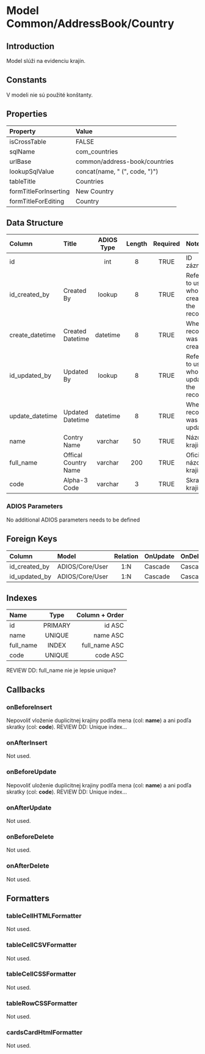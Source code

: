 # Model Common/AddressBook/Country

## Introduction
Model slúži na evidenciu krajín.

## Constants
V modeli nie sú použité konštanty.

## Properties
| Property              | Value                         |
| :-------------------- | :---------------------------- |
| isCrossTable          | FALSE                         |
| sqlName               | com_countries                 |
| urlBase               | common/address-book/countries |
| lookupSqlValue        | concat(name, " (", code, ")") |
| tableTitle            | Countries                     |
| formTitleForInserting | New Country                   |
| formTitleForEditing   | Country                       |

## Data Structure
| Column          | Title                | ADIOS Type | Length | Required | Notes                                    |
| :-------------- | :------------------- | :--------: | :----: | :------: | :--------------------------------------- |
| id              |                      |    int     |   8    |   TRUE   | ID záznamu                               |
| id_created_by   | Created By           |   lookup   |   8    |   TRUE   | Reference to user who created the record |
| create_datetime | Created Datetime     |  datetime  |   8    |   TRUE   | When the record was created              |
| id_updated_by   | Updated By           |   lookup   |   8    |   TRUE   | Reference to user who updated the record |
| update_datetime | Updated Datetime     |  datetime  |   8    |   TRUE   | When the record was updated              |
| name            | Contry Name          |  varchar   |   50   |   TRUE   | Názov krajiny                            |
| full_name       | Offical Country Name |  varchar   |  200   |   TRUE   | Oficiálny názov krajiny                  |
| code            | Alpha-3 Code         |  varchar   |   3    |   TRUE   | Skratka krajiny                          |

### ADIOS Parameters
No additional ADIOS parameters needs to be defined

## Foreign Keys
| Column        | Model           | Relation | OnUpdate | OnDelete |
| :------------ | :-------------- | :------: | -------- | -------- |
| id_created_by | ADIOS/Core/User |   1:N    | Cascade  | Cascade  |
| id_updated_by | ADIOS/Core/User |   1:N    | Cascade  | Cascade  |

## Indexes
| Name      |  Type   | Column + Order |
| :-------- | :-----: | -------------: |
| id        | PRIMARY |         id ASC |
| name      | UNIQUE  |       name ASC |
| full_name |  INDEX  |  full_name ASC |
| code      | UNIQUE  |       code ASC |

REVIEW DD: full_name nie je lepsie unique?

## Callbacks

### onBeforeInsert
Nepovoliť vloženie duplicitnej krajiny podlľa mena (col: **name**) a ani podľa skratky (col: **code**).
REVIEW DD: Unique index...

### onAfterInsert
Not used.

### onBeforeUpdate
Nepovoliť uloženie duplicitnej krajiny podlľa mena (col: **name**) a ani podľa skratky (col: **code**).
REVIEW DD: Unique index...

### onAfterUpdate
Not used.

### onBeforeDelete
Not used.

### onAfterDelete
Not used.

## Formatters

### tableCellHTMLFormatter
Not used.

### tableCellCSVFormatter
Not used.

### tableCellCSSFormatter
Not used.

### tableRowCSSFormatter
Not used.

### cardsCardHtmlFormatter
Not used.
